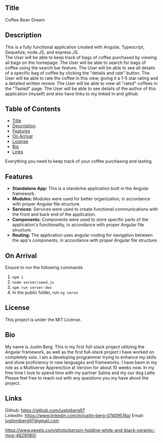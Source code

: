 ## Title

Coffee Bean Dream 

## Description

This is a fully functional application created with Angular, Typescript, Sequelize, node.JS, and express.JS.  
The User will be able to keep track of bags of coffee purchased by viewing all bags on the homepage.
The User will be able to search for bags of coffee using the search bar feature.
The User will be able to see all details of a specific bag of coffee by clicking the "details and rate" button.
The User will be able to rate the coffee in this view, giving it a 1-5 star rating and a detailed written review. 
The User will be able to view all "rated" coffees in the "Tasted" page.
The User will be able to see details of the author of this application (myself) and also have links to my linked in and github.

## Table of Contents
- [Title](#title)
- [Description](#description)
- [Features](#features)
- [On Arrival](#on-arrival)
- [License](#license)
- [Bio](#bio)
- [Links](#links)

Everything you need to keep track of your coffee purchasing and tasting.

## Features 

- **Standalone App:** This is a standolne application built in the Angular framework.
- **Modules:** Modules were used for better organization, in accordance with proper Angular file structure.
- **Services:** Services were used to create functional communications with the front and back end of the application.
- **Components:** Components were used to store specific parts of the application's functionality, in accordance with proper Angular file structure.
- **Routing:** The application uses angular routing for navigation between the app's components, in accordance with proper Angular file structure.

## On Arrival 

Ensure to run the following commands 

1. `npm i` 
2. `node server/seed.js`
3. `npm run server-dev`
4. In the public folder, run `ng serve`

## License

This project is under the MIT License. 

## Bio

My name is Justin Berg.  This is my first full-stack project utilizing the Angular framework, as well as the first full-stack project I have worked on completely solo. 
I am a developing programmer trying to enhance my skills and show proficiency in new languages and frameworks. 
I have been in my role as a Multiverse Apprenctice at Verizon for about 10 weeks now. 
In my free time I love to spend time with my partner Salma and my our dog Latte.  
Please feel free to reach out with any questions you my have about the project. 

## Links 

Github: https://github.com/justinberg97  
LinkedIn: https://www.linkedin.com/in/justin-berg-07409518a/
Email: justinmberg97@gmail.com


 https://www.pexels.com/photo/person-holding-white-and-black-ceramic-mug-4829080/

